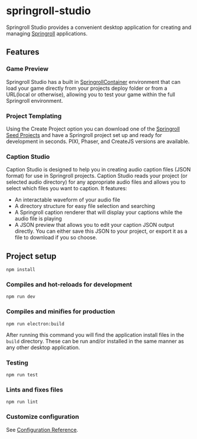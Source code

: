# springroll-studio

Springroll Studio provides a convenient desktop application for creating and managing [Springroll](https://github.com/SpringRoll/SpringRoll) applications.

## Features

### Game Preview
Springroll Studio has a built in [SpringrollContainer](https://github.com/SpringRoll/SpringRollContainer) environment that can load your game directly from your projects deploy folder or from a URL(local or otherwise), allowing you to test your game within the full Springroll environment.

### Project Templating
Using the Create Project option you can download one of the [Springroll Seed Projects](https://github.com/SpringRoll/Springroll-Seed) and have a Springroll project set up and ready for development in seconds. PIXI, Phaser, and CreateJS versions are available.

### Caption Studio
Caption Studio is designed to help you in creating audio caption files (JSON format) for use in Springroll projects. Caption Studio reads your project (or selected audio directory) for any appropriate audio files and allows you to select which files you want to caption. It features:
- An interactable waveform of your audio file
- A directory structure for easy file selection and searching
- A Springroll caption renderer that will display your captions while the audio file is playing
- A JSON preview that allows you to edit your caption JSON output directly. You can either save this JSON to your project, or export it as a file to download if you so choose.

###

## Project setup
```
npm install
```

### Compiles and hot-reloads for development
```
npm run dev
```

### Compiles and minifies for production
```
npm run electron:build
```

After running this command you will find the application install files in the `build` directory. These can be run and/or installed in the same manner as any other desktop application.

### Testing
```
npm run test
```

### Lints and fixes files
```
npm run lint
```


### Customize configuration
See [Configuration Reference](https://cli.vuejs.org/config/).
